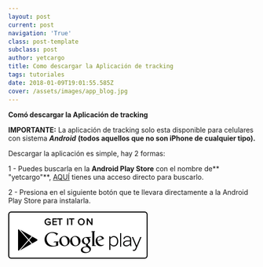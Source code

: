 ```yaml
---
layout: post
current: post
navigation: 'True'
class: post-template
subclass: post
author: yetcargo
title: Como descargar la Aplicación de tracking
tags: tutoriales
date: 2018-01-09T19:01:55.585Z
cover: /assets/images/app_blog.jpg
---
```

**Comó descargar la Aplicación de tracking**

**IMPORTANTE:** La aplicación de tracking solo esta disponible para celulares con sistema _**Android**_ **(todos aquellos que no son iPhone de cualquier tipo).**

Descargar la aplicación es simple, hay 2 formas:

1 - Puedes buscarla en la **Android Play Store** con el nombre de** "yetcargo"**, [AQUÍ](https://play.google.com/store/search?q=yetcargo&c=apps) tienes una acceso directo para buscarlo.

2 - Presiona en el siguiente botón que te llevara directamente a la Android Play Store para instalarla.

[![](/assets/images/play_store.png)](https://play.google.com/store/apps/details?id=com.yetcargo.yetcargo)
